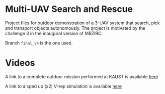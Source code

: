 # Multi-UAV Search and Rescue
Project files for outdoor demonstration of a 3-UAV system that search, pick and transport objects autonomously. The project is motivated by the challenge 3 in the inaugural version of MBZIRC.

Branch `final_v4` is the one used.

# Videos
A link to a complete outdoor mission performed at KAUST is available [here](https://youtu.be/DwJcSB_iDKo)

A link to a sped up (x2) V-rep simulation is available [here](https://youtu.be/fL34patISds)
